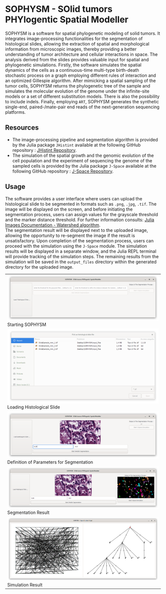 # SOPHYSM - SOlid tumors PHYlogentic Spatial Modeller
SOPHYSM is a software for spatial phylogenetic modeling of solid tumors. It integrates image-processing functionalities for the segmentation of histological slides, allowing the extraction of spatial and morphological information from microscopic images, thereby providing a better understanding of tumor architecture and cellular interactions in space. The analysis derived from the slides provides valuable input for spatial and phylogenetic simulations. Firstly, the software simulates the spatial dynamics of the cells as a continuous-time multi-type birth-death stochastic process on a graph employing different rules of interaction and an optimized Gillespie algorithm. After mimicking a spatial sampling of the tumor cells, SOPHYSM returns the phylogenetic tree of the sample and simulates the molecular evolution of the genome under the infinite-site models or a set of different substitution models. There is also the possibility to include indels. Finally, employing `ART`, SOPHYSM generates the synthetic single-end, paired-/mate-pair end reads of the next-generation sequencing platforms.  

## Resources
- The image-processing pipeline and segmentation algorithm is provided by the Julia package `JHistint` available at the following GitHub repository : [JHistint Repository](https://github.com/niccolo99mandelli/JHistint.jl.git).  
- The simulation of the spatial growth and the genomic evolution of the cell population and the experiment of sequencing the genome of the sampled cells is provided by the Julia package `J-Space` available at the following GitHub repository : [J-Space Repository](https://github.com/niccolo99mandelli/J-Space.jl.git).  

## Usage
The software provides a user interface where users can upload the histological slide to be segmented in formats such as `.png`, `.jpg`, `.tif`. The image will be displayed on the screen, and before initiating the segmentation process, users can assign values for the grayscale threshold and the marker distance threshold. For further information consults: [Julia Images Documentation - Watershed algorithm](https://juliaimages.org/v0.21/imagesegmentation/).  
The segmentation result will be displayed next to the uploaded image, allowing the opportunity to re-segment the image if the result is unsatisfactory. Upon completion of the segmentation process, users can proceed with the simulation using the `J-Space` module. The simulation results will be displayed in a separate window, and the Julia REPL terminal will provide tracking of the simulation steps. The remaining results from the simulation will be saved in the `output_files` directory within the generated directory for the uploaded image.

<table align="center">
    <tr>
      <td>
        <img src="docs/start.PNG" alt="Starting SOPHYSM">
        <br>
        Starting SOPHYSM
      </td>
    </tr>
    <tr>
      <td>
        <img src="docs/load.PNG" alt="Loading Histological Slide">
        <br>
        Loading Histological Slide
      </td>
    </tr>
    <tr>
      <td>
        <img src="docs/segmentation.PNG" alt="Definition of Parameters for Segmentation">
        <br>
        Definition of Parameters for Segmentation
      </td>
    </tr>
    <tr>
      <td>
        <img src="docs/seg_result.PNG" alt="Segmentation Result">
        <br>
        Segmentation Result
      </td>
    </tr>
    <tr>
      <td>
        <img src="docs/sim_result.PNG" alt="Simulation Result">
        <br>
        Simulation Result
      </td>
    </tr>
 </table>






